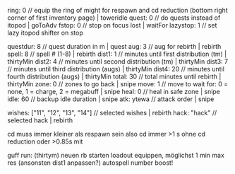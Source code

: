 ring: 0 // equip the ring of might for respawn and cd reduction (bottom right corner of first inventory page) | toweridle
quest: 0 // do quests instead of itopod | goToAdv
fstop: 0 // stop on focus lost | waitFor
lazystop: 1 // set lazy itopod shifter on stop

questdur: 8 // quest duration in m | quest
aug: 3 // aug for rebirth | rebirth
spell: 8 // spell # (1-8) | rebirth
dist1: 1 // minutes until first distribution (tm) | thirtyMin
dist2: 4 // minutes until second distribution (tm) | thirtyMin
dist3: 7 // minutes until third distribution (augs) | thirtyMin
dist4: 20 // minutes until fourth distribution (augs) | thirtyMin
total: 30 // total minutes until rebirth | thirtyMin
zone: 0 // zones to go back | snipe
move: 1 // move to wait for: 0 = none, 1 = charge, 2 = megabuff | snipe
heal: 0 // heal in safe zone | snipe
idle: 60 // backup idle duration | snipe
atk: ytewa // attack order | snipe

wishes: ["11", "12", "13", "14"] // selected wishes | rebirth
hack: "hack" // selected hack | rebirth

cd muss immer kleiner als respawn sein also cd immer >1 s ohne cd reduction oder >0.85s mit

guff run: (thirtym)
neuen rb starten
loadout equippen, möglichst 1 min max res (ansonsten dist1 anpassen?)
autospell number boost!

